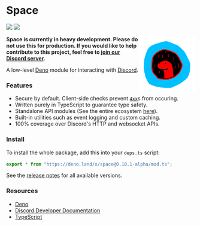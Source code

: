 # Space

[![](https://github.com/Apacheli/Space/actions/workflows/ci.yaml/badge.svg)](https://github.com/Apacheli/Space/actions/workflows/ci.yaml)
[![](https://canary.discord.com/api/guilds/812458966357377067/widget.png)](https://discord.gg/UQuA3EwXCV)

<img align=right src=assets/space_logo.png height=150px>

**Space is currently in heavy development. Please do not use this for
production. If you would like to help contribute to this project, feel free to
[join our Discord server](https://discord.gg/UQuA3EwXCV).**

A low-level [Deno](https://deno.land/) module for interacting with
[Discord](https://discord.com/).

### Features

- Secure by default. Client-side checks prevent
  [`4xx`](https://developer.mozilla.org/en-US/docs/Web/HTTP/Status#client_error_responses)s
  from occuring.
- Written purely in TypeScript to guarantee type safety.
- Standalone API modules (See the entire ecosystem
  [here](https://github.com/Cosdromeda/Space/tree/dev/libs)).
- Built-in utilities such as event logging and custom caching.
- 100% coverage over Discord's HTTP and websocket APIs.

### Install

To install the whole package, add this into your `deps.ts` script:

```ts
export * from "https://deno.land/x/space@0.10.1-alpha/mod.ts";
```

See the [release notes](RELEASES.md) for all available versions.

### Resources

- [Deno](https://deno.land/)
- [Discord Developer Documentation](https://discord.dev/)
- [TypeScript](https://www.typescriptlang.org/)
